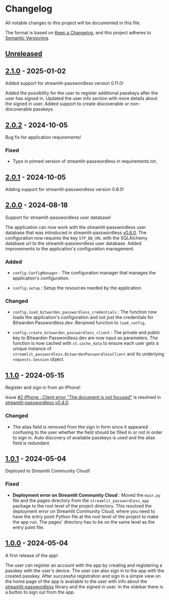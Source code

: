 # Changelog

All notable changes to this project will be documented in this file.

The format is based on [Keep a Changelog](https://keepachangelog.com/en/1.0.0/),
and this project adheres to [Semantic Versioning](https://semver.org/spec/v2.0.0.html).


## [Unreleased]


## [2.1.0] - 2025-01-02

Added support for streamlit-passwordless version 0.11.0!

Added the possibility for the user to register additional passkeys after the user has signed in.
Updated the user info section with more details about the signed in user.
Added support to create discoverable or non-discoverable passkeys.


## [2.0.2] - 2024-10-05

Bug fix for application requirements!


### Fixed

- Typo in pinned version of streamlit-passwordless in requirements.txt.


## [2.0.1] - 2024-10-05

Adding support for streamlit-passwordless version 0.8.0!


## [2.0.0] - 2024-08-18

Support for streamlit-passwordless user database!

The application can now work with the streamlit-passwordless user database that was introduced in
streamlit-passwordless [v0.6.0](https://github.com/antonlydell/streamlit-passwordless/releases/tag/v0.6.0).
The configuration now requires the key `STP_DB_URL` with the SQLAlchemy database url to the streamlit-passwordless
user database. Added improvements to the application's configuration management.


### Added

- `config.ConfigManager` : The configuration manager that manages the application's configuration.

- `config.setup` : Setup the resources needed by the application.


### Changed

- `config.load_bitwarden_passwordless_credentials` : The function now loads the application's
  configuration and not just the credentials for Bitwarden Passwordless.dev.
  Renamed function to `load_config`.

- `config.create_bitwarden_passwordless_client` : The private and public key to
  Bitwarden Passwordless.dev are now input as parameters. The function is now cached with
  `st.cache_data` to ensure each user gets a unique instance of `streamlit_passwordless.BitwardenPasswordlessClient`
  and its underlying `requests.Session` object.


## [1.1.0] - 2024-05-15

Register and sign in from an iPhone!

Issue  [#2 iPhone : Client error "The document is not focused"](https://github.com/antonlydell/streamlit-passwordless-app/issues/2)
is resolved in [streamlit-passwordless v0.4.0](https://github.com/antonlydell/streamlit-passwordless/tree/v0.4.0).


### Changed

- The alias field is removed from the sign in form since it appeared confusing to the user whether
  the field should be filled in or not in order to sign in. Auto discovery of available passkeys is
  used and the alias field is redundant.


## [1.0.1] - 2024-05-04

Deployed to Streamlit Community Cloud!


### Fixed

- **Deployment error on Streamlit Community Cloud** : Moved the `main.py` file and the pages directory
  from the `streamlit_passwordless_app` package to the root level of the project directory. This resolved
  the deployment error on Streamlit Community Cloud, where you need to have the entry point Python file
  at the root level of the project to make the app run. The pages' directory has to be on the same level
  as the entry point file.


## [1.0.0] - 2024-05-04

A first release of the app!

The user can register an account with the app by creating and registering a passkey with the user's
device. The user can also sign in to the app with the created passkey. After successful registration
and sign in a simple view on the home page of the app is available to the user with info about the
[streamlit-passwordless](https://github.com/antonlydell/streamlit-passwordless) library and the
signed in user. In the sidebar there is a button to sign out from the app.


[Unreleased]: https://github.com/antonlydell/streamlit-passwordless-app/compare/v2.1.0...HEAD
[2.1.0]: https://github.com/antonlydell/streamlit-passwordless-app/releases/tag/v2.1.0
[2.0.2]: https://github.com/antonlydell/streamlit-passwordless-app/releases/tag/v2.0.2
[2.0.1]: https://github.com/antonlydell/streamlit-passwordless-app/releases/tag/v2.0.1
[2.0.0]: https://github.com/antonlydell/streamlit-passwordless-app/releases/tag/v2.0.0
[1.1.0]: https://github.com/antonlydell/streamlit-passwordless-app/releases/tag/v1.1.0
[1.0.1]: https://github.com/antonlydell/streamlit-passwordless-app/releases/tag/v1.0.1
[1.0.0]: https://github.com/antonlydell/streamlit-passwordless-app/releases/tag/v1.0.0
